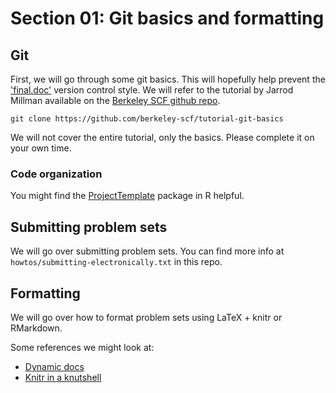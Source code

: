 # Section 01: Git basics and formatting

## Git

First, we will go through some git basics. This will hopefully help prevent the
['final.doc'](http://www.phdcomics.com/comics/archive.php?comicid=1531) version
control style. We will refer to the tutorial by Jarrod Millman available on the
[Berkeley SCF github
repo](https://github.com/berkeley-scf/tutorial-git-basics).

```
git clone https://github.com/berkeley-scf/tutorial-git-basics
```

We will not cover the entire tutorial, only the basics. Please complete it on
your own time.

### Code organization

You might find the
[ProjectTemplate](http://www.johnmyleswhite.com/notebook/2010/08/26/projecttemplate/)
package in R helpful.

## Submitting problem sets

We will go over submitting problem sets. You can find more info at
`howtos/submitting-electronically.txt` in this repo.

## Formatting

We will go over how to format problem sets using LaTeX + knitr or RMarkdown.

Some references we might look at:

- [Dynamic docs](https://github.com/berkeley-scf/tutorial-dynamic-docs)
- [Knitr in a knutshell](http://kbroman.org/knitr_knutshell/)
